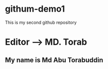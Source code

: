 # githum-demo1
This is my second github repository

<h1>Editor --> MD. Torab</h1>
<h2> My name is Md Abu Torabuddin </h2>
